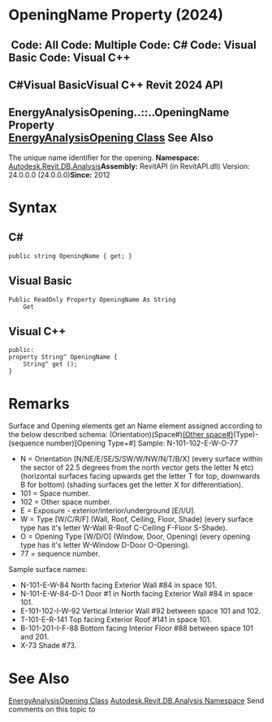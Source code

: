 # OpeningName Property (2024)

﻿
 Code: All Code: Multiple Code: C# Code: Visual Basic Code: Visual C++   
---  
C#Visual BasicVisual C++
Revit 2024 API  
---  
EnergyAnalysisOpening..::..OpeningName Property   
[EnergyAnalysisOpening Class](825025c8-342d-46b7-592e-e42d8f8e8336.md "EnergyAnalysisOpening Class") See Also  
---  
The unique name identifier for the opening. 
**Namespace:** [Autodesk.Revit.DB.Analysis](958e2e12-587d-f188-5d7b-f13d7dbfdf48.md "Autodesk.Revit.DB.Analysis Namespace")**Assembly:** RevitAPI (in RevitAPI.dll) Version: 24.0.0.0 (24.0.0.0)**Since:** 2012 
# Syntax
C#  
---  
```text
public string OpeningName { get; }
```
  
Visual Basic  
---  
```text
Public ReadOnly Property OpeningName As String
	Get
```
  
Visual C++  
---  
```text
public:
property String^ OpeningName {
	String^ get ();
}
```
  
# Remarks
Surface and Opening elements get an Name element assigned according to the below described schema: 
(Orientation)(Space#)[(Other space#)](Exposure)(Type)-(sequence number)[Opening Type+#]
Sample: N-101-102-E-W-O-77 
  * N = Orientation [N/NE/E/SE/S/SW/W/NW/N/T/B/X] (every surface within the sector of 22.5 degrees from the north vector gets the letter N etc) (horizontal surfaces facing upwards get the letter T for top, downwards B for bottom) (shading surfaces get the letter X for differentiation). 
  * 101 = Space number. 
  * 102 = Other space number. 
  * E = Exposure - exterior/interior/underground [E/I/U]. 
  * W = Type [W/C/R/F] (Wall, Roof, Ceiling, Floor, Shade) (every surface type has it's letter W-Wall R-Roof C-Ceiling F-Floor S-Shade). 
  * O = Opening Type [W/D/O] (Window, Door, Opening) (every opening type has it's letter W-Window D-Door O-Opening). 
  * 77 = sequence number. 

Sample surface names: 
  * N-101-E-W-84 North facing Exterior Wall #84 in space 101. 
  * N-101-E-W-84-D-1 Door #1 in North facing Exterior Wall #84 in space 101. 
  * E-101-102-I-W-92 Vertical Interior Wall #92 between space 101 and 102. 
  * T-101-E-R-141 Top facing Exterior Roof #141 in space 101. 
  * B-101-201-I-F-88 Bottom facing Interior Floor #88 between space 101 and 201. 
  * X-73 Shade #73. 

# See Also
[EnergyAnalysisOpening Class](825025c8-342d-46b7-592e-e42d8f8e8336.md "EnergyAnalysisOpening Class")
[Autodesk.Revit.DB.Analysis Namespace](958e2e12-587d-f188-5d7b-f13d7dbfdf48.md "Autodesk.Revit.DB.Analysis Namespace")
Send comments on this topic to 